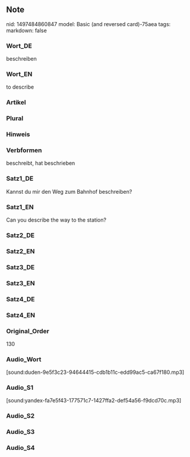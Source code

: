 ## Note
nid: 1497484860847
model: Basic (and reversed card)-75aea
tags: 
markdown: false

### Wort_DE
beschreiben

### Wort_EN
to describe

### Artikel


### Plural


### Hinweis


### Verbformen
beschreibt, hat beschrieben

### Satz1_DE
Kannst du mir den Weg zum Bahnhof beschreiben?

### Satz1_EN
Can you describe the way to the station?

### Satz2_DE


### Satz2_EN


### Satz3_DE


### Satz3_EN


### Satz4_DE


### Satz4_EN


### Original_Order
130

### Audio_Wort
[sound:duden-9e5f3c23-94644415-cdb1b11c-edd99ac5-ca67f180.mp3]

### Audio_S1
[sound:yandex-fa7e5f43-177571c7-1427ffa2-def54a56-f9dcd70c.mp3]

### Audio_S2


### Audio_S3


### Audio_S4

